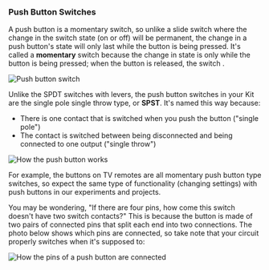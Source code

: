### Push Button Switches

A push button is a momentary switch, so unlike a slide switch where the change in the switch state (on or off) will be permanent, the change in a push button's state will only last while the button is being pressed. It's called a **momentary** switch because the change in state is only while the button is being pressed; when the button is released, the switch .

<!-- TODO: fix dangling last sentence -->

![Push button switch](https://raw.githubusercontent.com/OnionIoT/Onion-Docs/master/Omega2/Kit-Guides/img/switches-push-button.jpg)

<!-- TODO: fix broken link -->

Unlike the SPDT switches with levers, the push button switches in your Kit are the single pole single throw type, or **SPST**. It's named this way because:

* There is one contact that is switched when you push the button ("single pole")
* The contact is switched between being disconnected and being connected to one output ("single throw")

<!-- // TODO: animation of switch being pressed, enabling flow of current in circuit, then flow stopping after button is released
- we don't have time for this one, photo added instead-->
![How the push button works](https://raw.githubusercontent.com/OnionIoT/Onion-Docs/master/Omega2/Kit-Guides/img/switches-push-button-on-off.png)

<!-- TODO: small artifact on the right side -->

For example, the buttons on TV remotes are all momentary push button type switches, so expect the same type of functionality (changing settings) with push buttons in our experiments and projects.

You may be wondering, "If there are four pins, how come this switch doesn't have two switch contacts?" This is because the button is made of two pairs of connected pins that split each end into two connections. The photo below shows which pins are connected, so take note that your circuit properly switches when it's supposed to:

<!-- // DONE: photo or graphic of connected pins on SPST push button -->
![How the pins of a push button are connected](https://raw.githubusercontent.com/OnionIoT/Onion-Docs/master/Omega2/Kit-Guides/img/switches-push-button-layout.jpg)

<!-- TODO: fix broken link -->
